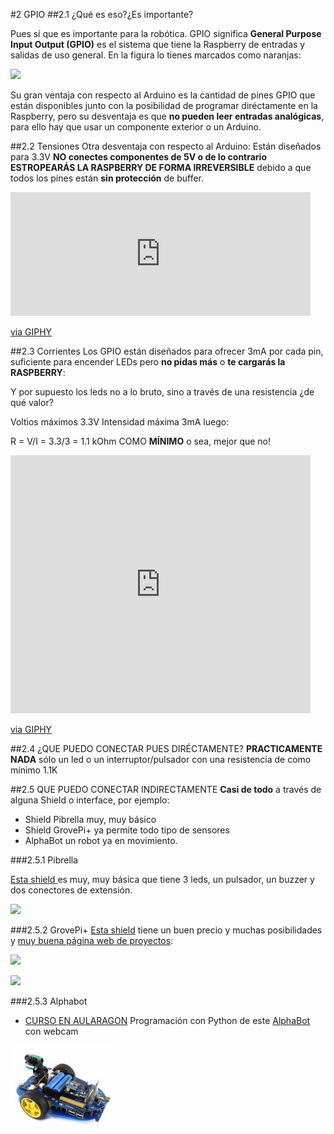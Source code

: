 #2 GPIO 
##2.1 ¿Qué es eso?¿Es importante?

Pues sí que es importante para la robótica. GPIO significa **General Purpose Input Output (GPIO)** es el sistema que tiene la Raspberry de entradas y salidas de uso general. En la figura lo tienes marcados como naranjas: 

![](https://docs.microsoft.com/en-us/windows/iot-core/media/pinmappingsrpi/rp2_pinout.png)

Su gran ventaja con respecto al Arduino es la cantidad de pines GPIO que están disponibles junto con la posibilidad de programar diréctamente en la Raspberry,  pero su desventaja es que **no pueden leer entradas analógicas**, para ello hay que usar un componente exterior o un Arduino.

##2.2 Tensiones
Otra desventaja con respecto al Arduino: Están diseñados para 3.3V **NO conectes componentes de 5V o de lo contrario ESTROPEARÁS LA RASPBERRY DE FORMA IRREVERSIBLE** debido a que todos los pines están **sin protección** de buffer.

<iframe src="https://giphy.com/embed/wWT7Clw42FKXC" width="480" height="198" frameBorder="0" class="giphy-embed" allowFullScreen></iframe><p><a href="https://giphy.com/gifs/short-circuit-movie-ouch-wWT7Clw42FKXC">via GIPHY</a></p>

##2.3 Corrientes
Los GPIO están diseñados para ofrecer 3mA por cada pin, suficiente para encender LEDs pero **no pidas más** o **te cargarás la RASPBERRY**:

Y por supuesto los leds no a lo bruto, sino a través de una resistencia ¿de qué valor?

Voltios máximos 3.3V Intensidad máxima 3mA luego:

R = V/I = 3.3/3 = 1.1 kOhm COMO **MÍNIMO** o sea, mejor que no!

<iframe src="https://giphy.com/embed/2TzxBMRKMcYF2" width="480" height="413" frameBorder="0" class="giphy-embed" allowFullScreen></iframe><p><a href="https://giphy.com/gifs/analog-2TzxBMRKMcYF2">via GIPHY</a></p>

##2.4 ¿QUE PUEDO CONECTAR PUES DIRÉCTAMENTE?
**PRACTICAMENTE NADA** sólo un led o un interruptor/pulsador con una resistencia de como mínimo 1.1K 

##2.5 QUE PUEDO CONECTAR INDIRECTAMENTE
**Casi de todo** a través de alguna Shield o interface, por ejemplo:
* Shield Pibrella muy, muy básico
* Shield GrovePi+ ya permite todo tipo de sensores
* AlphaBot un robot ya en movimiento.

###2.5.1 Pibrella

[Esta shield ](http://pibrella.com/)es muy, muy básica que tiene 3 leds, un pulsador, un buzzer y dos conectores de extensión.

![](http://pibrella.com/assets/pibrella-board.png)

###2.5.2 GrovePi+
[Esta shield](https://www.seeedstudio.com/GrovePi%2B-p-2241.html) tiene un buen precio y muchas posibilidades y [muy buena página web de proyectos](http://wiki.seeedstudio.com/Grove_System/):

![](https://www.seeedstudio.com/upload/image/20161021/1477039769923791.jpg)

![](https://www.seeedstudio.com/upload/image/20161021/1477039791590132.jpg)

###2.5.3 Alphabot
* [CURSO EN AULARAGON](https://catedu.gitbooks.io/alphabot/content/) Programación con Python de este [AlphaBot](https://www.waveshare.com/wiki/AlphaBot) con webcam
    
![](/assets/alphabot.png)


